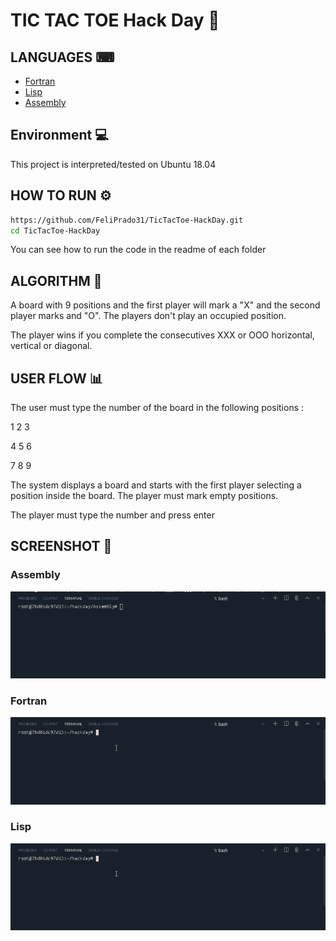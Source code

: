 # TIC TAC TOE Hack Day  🎉

## LANGUAGES ⌨

* [Fortran](Fortran)
* [Lisp](Lisp)
* [Assembly](Assembly)

## Environment 💻
This project is interpreted/tested on Ubuntu 18.04

## HOW TO RUN ⚙

```bash
https://github.com/FeliPrado31/TicTacToe-HackDay.git
cd TicTacToe-HackDay
```

You can see how to run the code in the readme of each folder

## ALGORITHM 📂

A board with 9 positions and the first player will mark a "X" and the second player marks and "O". The players don't play an occupied position. 

The player wins if you complete the consecutives XXX or OOO horizontal, vertical or diagonal.

## USER FLOW 📊 

The user must type the number of the board in the following positions :

1 2 3

4 5 6

7 8 9

The system displays a board and starts with the first player selecting a position inside the board. The player must mark empty positions.

The player must type the number and press enter


## SCREENSHOT 📜

### Assembly
![Assembly GIF](src/1.gif)
### Fortran
![Fortran GIF](src/2.gif)
### Lisp
![Lisp GIF](src/3.gif)